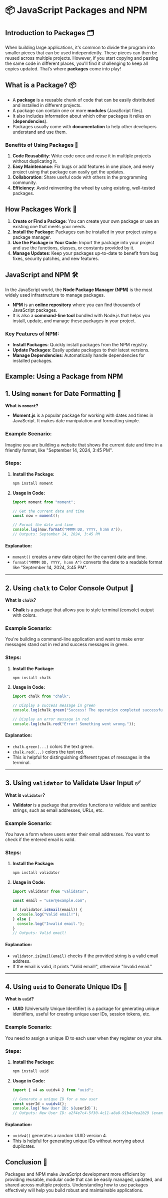 # 📦 JavaScript Packages and NPM

## Introduction to Packages 🗂️

When building large applications, it's common to divide the program into smaller pieces that can be used independently. These pieces can then be reused across multiple projects. However, if you start copying and pasting the same code in different places, you'll find it challenging to keep all copies updated. That’s where **packages** come into play!


## What is a Package? 📦

- A **package** is a reusable chunk of code that can be easily distributed and installed in different projects.
- A package can contain one or more **modules** (JavaScript files).
- It also includes information about which other packages it relies on (**dependencies**).
- Packages usually come with **documentation** to help other developers understand and use them.

### Benefits of Using Packages 🌟

1. **Code Reusability**: Write code once and reuse it in multiple projects without duplicating it.
2. **Easy Maintenance**: Fix bugs or add features in one place, and every project using that package can easily get the updates.
3. **Collaboration**: Share useful code with others in the programming community.
4. **Efficiency**: Avoid reinventing the wheel by using existing, well-tested packages.


## How Packages Work 🔄

1. **Create or Find a Package**: You can create your own package or use an existing one that meets your needs.
2. **Install the Package**: Packages can be installed in your project using a package manager.
3. **Use the Package in Your Code**: Import the package into your project and use the functions, classes, or constants provided by it.
4. **Manage Updates**: Keep your packages up-to-date to benefit from bug fixes, security patches, and new features.


## JavaScript and NPM 🛠️

In the JavaScript world, the **Node Package Manager (NPM)** is the most widely used infrastructure to manage packages.

- **NPM** is an **online repository** where you can find thousands of JavaScript packages.
- It is also a **command-line tool** bundled with Node.js that helps you install, update, and manage these packages in your project.

### Key Features of NPM:

- **Install Packages**: Quickly install packages from the NPM registry.
- **Update Packages**: Easily update packages to their latest versions.
- **Manage Dependencies**: Automatically handle dependencies for installed packages.

## Example: Using a Package from NPM

## 1. Using `moment` for Date Formatting 📅

**What is `moment`?**

- **Moment.js** is a popular package for working with dates and times in JavaScript. It makes date manipulation and formatting simple.

### Example Scenario:

Imagine you are building a website that shows the current date and time in a friendly format, like "September 14, 2024, 3:45 PM".

### Steps:

1. **Install the Package:**

   ```bash
   npm install moment
   ```

2. **Usage in Code:**

   ```javascript
   import moment from "moment";

   // Get the current date and time
   const now = moment();

   // Format the date and time
   console.log(now.format("MMMM DD, YYYY, h:mm A"));
   // Outputs: September 14, 2024, 3:45 PM
   ```

#### Explanation:

- `moment()` creates a new date object for the current date and time.
- `format("MMMM DD, YYYY, h:mm A")` converts the date to a readable format like "September 14, 2024, 3:45 PM".

---

## 2. Using `chalk` to Color Console Output 🎨

**What is `chalk`?**

- **Chalk** is a package that allows you to style terminal (console) output with colors.

### Example Scenario:

You're building a command-line application and want to make error messages stand out in red and success messages in green.

### Steps:

1. **Install the Package:**

   ```bash
   npm install chalk
   ```

2. **Usage in Code:**

   ```javascript
   import chalk from "chalk";

   // Display a success message in green
   console.log(chalk.green("Success! The operation completed successfully."));

   // Display an error message in red
   console.log(chalk.red("Error! Something went wrong."));
   ```

#### Explanation:

- `chalk.green(...)` colors the text green.
- `chalk.red(...)` colors the text red.
- This is helpful for distinguishing different types of messages in the terminal.

---

## 3. Using `validator` to Validate User Input ✅

**What is `validator`?**

- **Validator** is a package that provides functions to validate and sanitize strings, such as email addresses, URLs, etc.

### Example Scenario:

You have a form where users enter their email addresses. You want to check if the entered email is valid.

### Steps:

1. **Install the Package:**

   ```bash
   npm install validator
   ```

2. **Usage in Code:**

   ```javascript
   import validator from "validator";

   const email = "user@example.com";

   if (validator.isEmail(email)) {
     console.log("Valid email!");
   } else {
     console.log("Invalid email.");
   }
   // Outputs: Valid email!
   ```

#### Explanation:

- `validator.isEmail(email)` checks if the provided string is a valid email address.
- If the email is valid, it prints "Valid email!", otherwise "Invalid email."

---

## 4. Using `uuid` to Generate Unique IDs 🔑

**What is `uuid`?**

- **UUID** (Universally Unique Identifier) is a package for generating unique identifiers, useful for creating unique user IDs, session tokens, etc.

### Example Scenario:

You need to assign a unique ID to each user when they register on your site.

### Steps:

1. **Install the Package:**

   ```bash
   npm install uuid
   ```

2. **Usage in Code:**

   ```javascript
   import { v4 as uuidv4 } from "uuid";

   // Generate a unique ID for a new user
   const userId = uuidv4();
   console.log(`New User ID: ${userId}`);
   // Outputs: New User ID: a2f4e7c4-5f30-4c11-a8a8-91b4c0ea2b29 (example output)
   ```

#### Explanation:

- `uuidv4()` generates a random UUID version 4.
- This is helpful for generating unique IDs without worrying about duplicates.

## Conclusion 🎉

Packages and NPM make JavaScript development more efficient by providing reusable, modular code that can be easily managed, updated, and shared across multiple projects. Understanding how to use packages effectively will help you build robust and maintainable applications.

